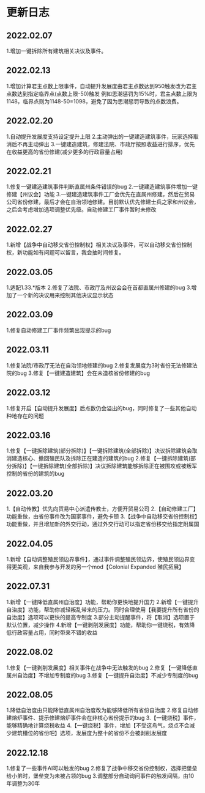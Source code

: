 # 更新日志

## 2022.02.07

 1.增加一键拆除所有建筑相关决议及事件。

## 2022.02.13

 1.增加计算君主点数上限事件，自动提升发展度由君主点数达到950触发改为君主点数达到指定临界点(点数上限-50)触发
 例如思潮惩罚为15%时，君主点数上限为1148，临界点则为1148-50=1098，避免了因为思潮惩罚导致的点数浪费。

## 2022.02.20

 1.自动提升发展度支持设定提升上限
 2.主动弹出的一键建造建筑事件，玩家选择取消后不再主动弹出
 3.一键建造建筑，修建法院、市政厅按照收益进行排序，优先在收益更高的省份修建(减少更多的行政容量占用)

## 2022.02.21

 1.修复一键建造建筑事件判断直属州条件错误的bug
 2.一键建造建筑事件增加一键修建【州议会】功能
 3.一键建造建筑事件工厂会优先在直属州修建，然后在贸易公司省份修建，最后才会在自治领地修建。目前默认优先修建士兵之家和州议会，之后会考虑增加选项调整优先级。自动修建工厂事件暂时未修改

## 2022.02.27

 1.新增【战争中自动移交省份控制权】相关决议及事件，可以自动移交省份控制权，新功能如有问题可以留言，我会抽时间修复。

## 2022.03.05

 1.适配1.33.*版本
 2.修复了法院、市政厅及州议会会在首都直属州修建的bug
 3.增加了一个新的决议用来控制其他决议显示状态

## 2022.03.09

 1.修复自动修建工厂事件频繁出现提示的bug

## 2022.03.11

 1.修复法院/市政厅无法在自治领地修建的bug
 2.修复发展度为3时省份无法修建法院的bug
 3.修复【一键建造建筑】会在未造核省份修建的bug

## 2022.03.12

 1.修复开启【自动提升发展度】后点数仍会溢出的bug，同时修复了一些其他自动种地存在的问题

## 2022.03.16

 1.修复【一键拆除建筑(部分拆除)】【一键拆除建筑(全部拆除)】决议拆除建筑会取消建造核心、撤回殖民队及拆除正在建造的建筑的bug
 2.修复【一键拆除建筑(部分拆除)】【一键拆除建筑(全部拆除)】决议拆除建筑能够拆除正在被围攻或被叛军控制的省份的建筑的bug

## 2022.03.20

 1.【自动传教】优先向贸易中心派遣传教士，方便开贸易公司
 2.【自动修建工厂】功能重做，由省份事件改为国家事件，避免卡顿
 3.【战争中自动移交省份控制权】功能重做，并且增加新的外交行动，通过外交行动可以指定省份移交给指定附属国

## 2022.04.05

 1.新增【自动调整殖民领边界事件】，通过事件调整殖民领边界，使殖民领边界变得更美观，来自我参与开发的另一个mod【Colonial Expanded 殖民拓展】
 
## 2022.07.31

 1.新增【一键降低直属州自治度】功能，帮助你更快地提升国力
 2.新增【一键提升自治度】功能，帮助你减轻叛乱带来的压力。同时合理使用【我要提升所有省份的自治度】选项可以更快的提高专制度
 3.部分主动提醒事件，将【取消】选项置于默认位置，减少操作 
 4.新增【一键剥削发展度】功能，帮助你一键烧税，有效降低行政容量占用，同时带来不错的收益
 
## 2022.08.02

 1.修复【一键剥削发展度】相关事件在战争中无法触发的bug
 2.修复【一键降低直属州自治度】不增加专制度的bug
 3.修复【一键提升自治度】不减少专制度的bug

## 2022.08.05
 
 1.降低自治度由只能降低直属州自治度改为能够降低所有省份自治度
 2.修复自动修建熔炉事件、提示修建熔炉事件会在非核心省份提示的bug
 3.【一键烧税】事件，能够精确地计算烧税收益
 4.【一键烧税】事件，增加【不受这鸟气，烧点不会减少建筑槽位的省份吧】选项，发展度为整十的省份不会被剥削发展度

## 2022.12.18

 1.修复了一些事件AI可以触发的bug
 2.修复了战争中移交省份控制权，选择把堡垒给小弟时，堡垒变为未被占领的bug
 3.调整部分自动询问事件的触发间隔，由10年调整为30年